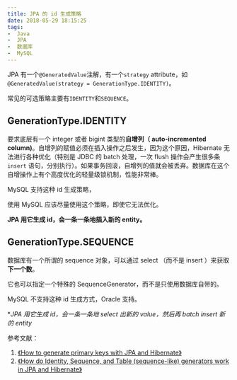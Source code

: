 ```yaml
---
title: JPA 的 id 生成策略
date: 2018-05-29 18:15:25
tags:
-  Java
-  JPA 
-  数据库 
-  MySQL
---
```

JPA 有一个`@GeneratedValue`注解，有一个`strategy` attribute，如
`@GeneratedValue(strategy = GenerationType.IDENTITY)`。

常见的可选策略主要有`IDENTITY`和`SEQUENCE`。

## GenerationType.IDENTITY

要求底层有一个 integer 或者 bigint 类型的**自增列（ auto-incremented column)**。自增列的赋值必须在插入操作之后发生，因为这个原因，Hibernate 无法进行各种优化（特别是 JDBC 的 batch 处理，一次 flush 操作会产生很多条`insert` 语句，分别执行）。如果事务回滚，自增列的值就会被丢弃。数据库在这个自增操作上有个高度优化的轻量级锁机制，性能非常棒。

MySQL 支持这种 id 生成策略，

使用 MySQL 应该尽量使用这个策略，即使它无法优化。

**JPA 用它生成 id，会一条一条地插入新的 entity。**

## GenerationType.SEQUENCE

数据库有一个所谓的 sequence 对象，可以通过 select （而不是 insert ）来获取**下一个数**。

它也可以指定一个特殊的 SequenceGenerator，而不是只使用数据库自带的。

MySQL 不支持这种 id 生成方式，Oracle 支持。

**JPA 用它生成 id，会一条一条地 select 出新的 value，然后再 batch insert 新的 entity*


参考文献：

1. [《How to generate primary keys with JPA and Hibernate》][1]
2. [《How do Identity, Sequence, and Table (sequence-like) generators work in JPA and Hibernate》][2]


  [1]: https://www.thoughts-on-java.org/jpa-generate-primary-keys/
  [2]: https://vladmihalcea.com/hibernate-identity-sequence-and-table-sequence-generator/
